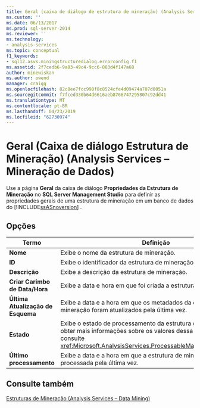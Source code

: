```yaml
---
title: Geral (caixa de diálogo de estrutura de mineração) (Analysis Services - mineração de dados) | Microsoft Docs
ms.custom: ''
ms.date: 06/13/2017
ms.prod: sql-server-2014
ms.reviewer: ''
ms.technology:
- analysis-services
ms.topic: conceptual
f1_keywords:
- sql12.asvs.miningstructuredialog.errorconfig.f1
ms.assetid: 2f7cedb6-9a83-49c4-9cc6-883d4f147a68
author: minewiskan
ms.author: owend
manager: craigg
ms.openlocfilehash: 82c8ee7fcc998f8c8524cfe4d09474a707d0051a
ms.sourcegitcommit: f7fced330b64d6616aeb8766747295807c92dd41
ms.translationtype: MT
ms.contentlocale: pt-BR
ms.lasthandoff: 04/23/2019
ms.locfileid: "62730974"
---
```

# <a name="general-mining-structure-dialog-box-analysis-services---data-mining"></a>Geral (Caixa de diálogo Estrutura de Mineração) (Analysis Services – Mineração de Dados)
  Use a página **Geral** da caixa de diálogo **Propriedades da Estrutura de Mineração** no **SQL Server Management Studio** para definir as propriedades gerais de uma estrutura de mineração em um banco de dados do [!INCLUDE[ssASnoversion](../includes/ssasnoversion-md.md)] .  
  
## <a name="options"></a>Opções  
  
|Termo|Definição|  
|----------|----------------|  
|**Nome**|Exibe o nome da estrutura de mineração.|  
|**ID**|Exibe o identificador da estrutura de mineração.|  
|**Descrição**|Exibe a descrição da estrutura de mineração.|  
|**Criar Carimbo de Data/Hora**|Exibe a data e hora em que foi criada a estrutura de mineração.|  
|**Última Atualização de Esquema**|Exibe a data e a hora em que os metadados da estrutura de mineração foram atualizados pela última vez.|  
|**Estado**|Exibe o estado de processamento da estrutura de mineração. Para obter mais informações sobre os valores dessa propriedade, consulte <xref:Microsoft.AnalysisServices.ProcessableMajorObject.State%2A>.|  
|**Último processamento**|Exibe a data e a hora em que a estrutura de mineração foi processada pela última vez.|  
  
## <a name="see-also"></a>Consulte também  
 [Estruturas de Mineração &#40;Analysis Services – Data Mining&#41;](data-mining/mining-structures-analysis-services-data-mining.md)  
  
  
